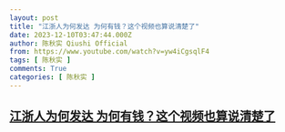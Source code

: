 ```yaml
---
layout: post
title: "江浙人为何发达 为何有钱？这个视频也算说清楚了"
date: 2023-12-10T03:47:44.000Z
author: 陈秋实 Qiushi Official
from: https://www.youtube.com/watch?v=yw4iCgsqlF4
tags: [ 陈秋实 ]
comments: True
categories: [ 陈秋实 ]
---
```

<!--1702180064000-->
[江浙人为何发达 为何有钱？这个视频也算说清楚了](https://www.youtube.com/watch?v=yw4iCgsqlF4)
------

<div>

</div>

